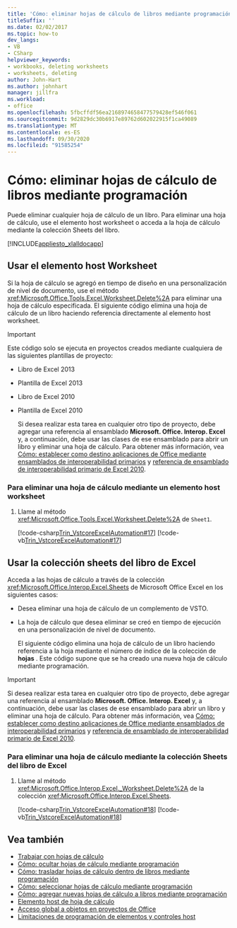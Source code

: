 ```yaml
---
title: 'Cómo: eliminar hojas de cálculo de libros mediante programación'
titleSuffix: ''
ms.date: 02/02/2017
ms.topic: how-to
dev_langs:
- VB
- CSharp
helpviewer_keywords:
- workbooks, deleting worksheets
- worksheets, deleting
author: John-Hart
ms.author: johnhart
manager: jillfra
ms.workload:
- office
ms.openlocfilehash: 5fbcffdf56ea2168974658477579428ef546f061
ms.sourcegitcommit: 9d2829dc30b6917e89762d602022915f1ca49089
ms.translationtype: MT
ms.contentlocale: es-ES
ms.lasthandoff: 09/30/2020
ms.locfileid: "91585254"
---
```

# <a name="how-to-programmatically-delete-worksheets-from-workbooks"></a>Cómo: eliminar hojas de cálculo de libros mediante programación
  Puede eliminar cualquier hoja de cálculo de un libro. Para eliminar una hoja de cálculo, use el elemento host worksheet o acceda a la hoja de cálculo mediante la colección Sheets del libro.

 [!INCLUDE[appliesto_xlalldocapp](includes/appliesto-xlalldocapp-md.md)]

## <a name="use-the-worksheet-host-item"></a>Usar el elemento host Worksheet
 Si la hoja de cálculo se agregó en tiempo de diseño en una personalización de nivel de documento, use el método <xref:Microsoft.Office.Tools.Excel.Worksheet.Delete%2A> para eliminar una hoja de cálculo especificada. El siguiente código elimina una hoja de cálculo de un libro haciendo referencia directamente al elemento host worksheet.

> [!IMPORTANT]
> Este código solo se ejecuta en proyectos creados mediante cualquiera de las siguientes plantillas de proyecto:
>
> - Libro de Excel 2013
> - Plantilla de Excel 2013
> - Libro de Excel 2010
> - Plantilla de Excel 2010
>
>   Si desea realizar esta tarea en cualquier otro tipo de proyecto, debe agregar una referencia al ensamblado **Microsoft. Office. Interop. Excel** y, a continuación, debe usar las clases de ese ensamblado para abrir un libro y eliminar una hoja de cálculo. Para obtener más información, vea [Cómo: establecer como destino aplicaciones de Office mediante ensamblados de interoperabilidad primarios](how-to-target-office-applications-through-primary-interop-assemblies.md) y [referencia de ensamblado de interoperabilidad primario de Excel 2010](office-primary-interop-assemblies.md).

### <a name="to-delete-a-worksheet-by-using-a-worksheet-host-item"></a>Para eliminar una hoja de cálculo mediante un elemento host worksheet

1. Llame al método <xref:Microsoft.Office.Tools.Excel.Worksheet.Delete%2A> de `Sheet1`.

     [!code-csharp[Trin_VstcoreExcelAutomation#17](codesnippet/CSharp/Trin_VstcoreExcelAutomationCS/Sheet1.cs#17)]
     [!code-vb[Trin_VstcoreExcelAutomation#17](codesnippet/VisualBasic/Trin_VstcoreExcelAutomation/Sheet1.vb#17)]

## <a name="use-the-sheets-collection-of-the-excel-workbook"></a>Usar la colección sheets del libro de Excel
 Acceda a las hojas de cálculo a través de la colección <xref:Microsoft.Office.Interop.Excel.Sheets> de Microsoft Office Excel en los siguientes casos:

- Desea eliminar una hoja de cálculo de un complemento de VSTO.

- La hoja de cálculo que desea eliminar se creó en tiempo de ejecución en una personalización de nivel de documento.

  El siguiente código elimina una hoja de cálculo de un libro haciendo referencia a la hoja mediante el número de índice de la colección de **hojas** . Este código supone que se ha creado una nueva hoja de cálculo mediante programación.

> [!IMPORTANT]
> Si desea realizar esta tarea en cualquier otro tipo de proyecto, debe agregar una referencia al ensamblado **Microsoft. Office. Interop. Excel** y, a continuación, debe usar las clases de ese ensamblado para abrir un libro y eliminar una hoja de cálculo. Para obtener más información, vea [Cómo: establecer como destino aplicaciones de Office mediante ensamblados de interoperabilidad primarios](how-to-target-office-applications-through-primary-interop-assemblies.md) y [referencia de ensamblado de interoperabilidad primario de Excel 2010](office-primary-interop-assemblies.md).

### <a name="to-delete-a-worksheet-by-using-the-sheets-collection-of-the-excel-workbook"></a>Para eliminar una hoja de cálculo mediante la colección Sheets del libro de Excel

1. Llame al método <xref:Microsoft.Office.Interop.Excel._Worksheet.Delete%2A> de la colección <xref:Microsoft.Office.Interop.Excel.Sheets>.

     [!code-csharp[Trin_VstcoreExcelAutomation#18](codesnippet/CSharp/Trin_VstcoreExcelAutomationCS/Sheet1.cs#18)]
     [!code-vb[Trin_VstcoreExcelAutomation#18](codesnippet/VisualBasic/Trin_VstcoreExcelAutomation/Sheet1.vb#18)]

## <a name="see-also"></a>Vea también
- [Trabajar con hojas de cálculo](working-with-worksheets.md)
- [Cómo: ocultar hojas de cálculo mediante programación](how-to-programmatically-hide-worksheets.md)
- [Cómo: trasladar hojas de cálculo dentro de libros mediante programación](how-to-programmatically-move-worksheets-within-workbooks.md)
- [Cómo: seleccionar hojas de cálculo mediante programación](how-to-programmatically-select-worksheets.md)
- [Cómo: agregar nuevas hojas de cálculo a libros mediante programación](how-to-programmatically-add-new-worksheets-to-workbooks.md)
- [Elemento host de hoja de cálculo](worksheet-host-item.md)
- [Acceso global a objetos en proyectos de Office](global-access-to-objects-in-office-projects.md)
- [Limitaciones de programación de elementos y controles host](programmatic-limitations-of-host-items-and-host-controls.md)
